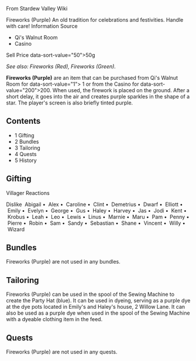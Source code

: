 From Stardew Valley Wiki

Fireworks (Purple) An old tradition for celebrations and festivities. Handle with care! Information Source

- Qi's Walnut Room
- Casino

Sell Price data-sort-value="50"&gt;50g

*See also: Fireworks (Red), Fireworks (Green).*

**Fireworks (Purple)** are an item that can be purchased from Qi's Walnut Room for data-sort-value="1"&gt; 1 or from the Casino for data-sort-value="200"&gt;200. When used, the firework is placed on the ground. After a short delay, it goes into the air and creates purple sparkles in the shape of a star. The player's screen is also briefly tinted purple.

## Contents

- 1 Gifting
- 2 Bundles
- 3 Tailoring
- 4 Quests
- 5 History

## Gifting

Villager Reactions

Dislike  Abigail •  Alex •  Caroline •  Clint •  Demetrius •  Dwarf •  Elliott •  Emily •  Evelyn •  George •  Gus •  Haley •  Harvey •  Jas •  Jodi •  Kent •  Krobus •  Leah •  Leo •  Lewis •  Linus •  Marnie •  Maru •  Pam •  Penny •  Pierre •  Robin •  Sam •  Sandy •  Sebastian •  Shane •  Vincent •  Willy •  Wizard

## Bundles

Fireworks (Purple) are not used in any bundles.

## Tailoring

Fireworks (Purple) can be used in the spool of the Sewing Machine to create the Party Hat (blue). It can be used in dyeing, serving as a purple dye at the dye pots located in Emily's and Haley's house, 2 Willow Lane. It can also be used as a purple dye when used in the spool of the Sewing Machine with a dyeable clothing item in the feed.

## Quests

Fireworks (Purple) are not used in any quests.